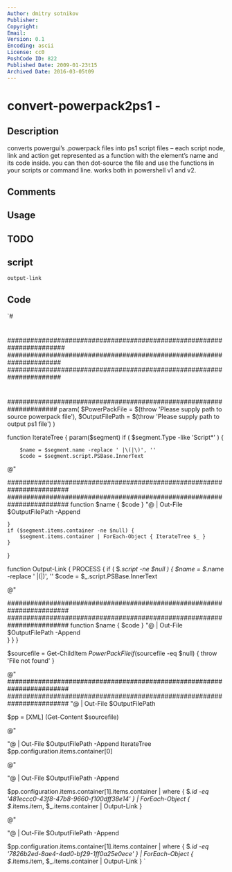 ```yaml
---
Author: dmitry sotnikov
Publisher: 
Copyright: 
Email: 
Version: 0.1
Encoding: ascii
License: cc0
PoshCode ID: 822
Published Date: 2009-01-23t15
Archived Date: 2016-03-05t09
---
```


# convert-powerpack2ps1 - 

## Description

converts powergui’s .powerpack files into ps1 script files – each script node, link and action get represented as a function with the element’s name and its code inside. you can then dot-source the file and use the functions in your scripts or command line. works both in powershell v1 and v2.

## Comments



## Usage



## TODO



## script

`output-link`

## Code

`#
 #
 #######################################################################
 ######################################################################
 ######################################################################
 #
 #
 #####################################################################
 param(
 	$PowerPackFile = $(throw 'Please supply  path to source powerpack file'),
 	$OutputFilePath = $(throw 'Please supply  path to output ps1 file')
 )
 
 
 function IterateTree {
 	param($segment)
 	if ( $segment.Type -like 'Script*' ) {
 		
 		$name = $segment.name -replace ' |\(|\)', ''
 		$code = $segment.script.PSBase.InnerText
 		
 @"
 
 ########################################################################
 ########################################################################
 function $name {
 $code
 }
 "@ | Out-File $OutputFilePath -Append		
 		
 	}
 	if ($segment.items.container -ne $null) {
 		$segment.items.container | ForEach-Object { IterateTree $_ }
 	}
 }
 
 
 function Output-Link {
 	PROCESS {
 		if ( $_.script -ne $null ) { 
 			$name = $_.name -replace ' |\(|\)', ''
 			$code = $_.script.PSBase.InnerText
 
 @"
 
 ########################################################################
 ########################################################################
 function $name {
 $code
 }
 "@ | Out-File $OutputFilePath -Append		
 		}
 	}
 }
 
 
 
 
 $sourcefile = Get-ChildItem $PowerPackFile
 if ($sourcefile -eq $null) { throw 'File not found' }
 	
 @"
 ########################################################################
 ########################################################################
 "@ | Out-File $OutputFilePath
 
 $pp = [XML] (Get-Content $sourcefile)
 
 @"
 
 "@ | Out-File $OutputFilePath -Append
 IterateTree $pp.configuration.items.container[0]
 
 @"
 
 "@ | Out-File $OutputFilePath -Append
 
 $pp.configuration.items.container[1].items.container | 
 	where { $_.id -eq '481eccc0-43f8-47b8-9660-f100dff38e14' } | ForEach-Object {
 		$_.items.item, $_.items.container | Output-Link
 	}
 
 
 @"
 
 "@ | Out-File $OutputFilePath -Append
 
 $pp.configuration.items.container[1].items.container | 
 	where { $_.id -eq '7826b2ed-8ae4-4ad0-bf29-1ff0a25e0ece' } | ForEach-Object {
 		$_.items.item, $_.items.container | Output-Link
 	}
`

